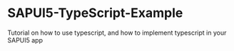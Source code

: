 # SAPUI5-TypeScript-Example
Tutorial on how to use typescript, and how to implement typescript in your SAPUI5 app
